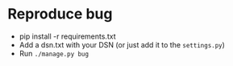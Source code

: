 # Reproduce bug

- pip install -r requirements.txt
- Add a dsn.txt with your DSN (or just add it to the `settings.py`)
- Run `./manage.py bug`
